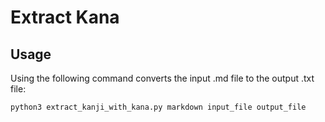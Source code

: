 # Extract Kana

## Usage

Using the following command converts the input .md file to the output .txt file:

```sell
python3 extract_kanji_with_kana.py markdown input_file output_file
```
